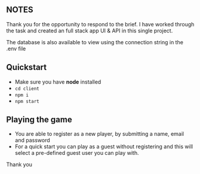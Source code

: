
## NOTES
Thank you for the opportunity to respond to the brief.
I have worked through the task and created an full stack app UI & API in this single project.

The database is also available to view using the connection string in the .env file


## Quickstart
- Make sure you have **node** installed
- `cd client`
- `npm i`
- `npm start`


## Playing the game
- You are able to register as a new player, by submitting a name, email and password
- For a quick start you can play as a guest without registering and this will select a pre-defined guest user you can play with.


Thank you